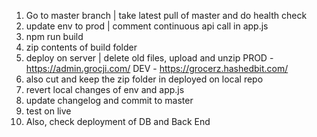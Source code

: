 1) Go to master branch | take latest pull of master and do health check
2) update env to prod | comment continuous api call in app.js
3) npm run build
4) zip contents of build folder
5) deploy on server | delete old files, upload and unzip
PROD - https://admin.grocji.com/
DEV - https://grocerz.hashedbit.com/
6) also cut and keep the zip folder in deployed on local repo
7) revert local changes of env and app.js
8) update changelog and commit to master
9) test on live
10) Also, check deployment of DB and Back End
